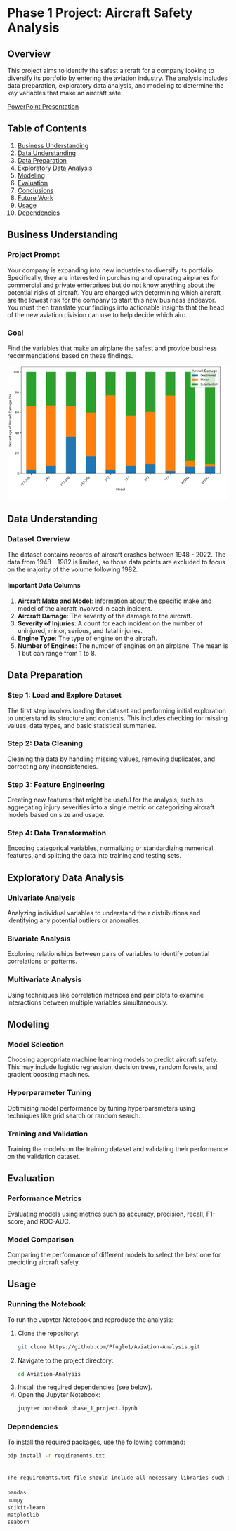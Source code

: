 # Phase 1 Project: Aircraft Safety Analysis

## Overview

This project aims to identify the safest aircraft for a company looking to diversify its portfolio by entering the aviation industry. The analysis includes data preparation, exploratory data analysis, and modeling to determine the key variables that make an aircraft safe.

[PowerPoint Presentation](https://github.com/Pfuglo1/Aviation-Analysis/blob/main/Phase%201.pptx)

## Table of Contents

1. [Business Understanding](#business-understanding)
2. [Data Understanding](#data-understanding)
3. [Data Preparation](#data-preparation)
4. [Exploratory Data Analysis](#exploratory-data-analysis)
5. [Modeling](#modeling)
6. [Evaluation](#evaluation)
7. [Conclusions](#conclusions)
8. [Future Work](#future-work)
9. [Usage](#usage)
10. [Dependencies](#dependencies)

## Business Understanding

### Project Prompt
Your company is expanding into new industries to diversify its portfolio. Specifically, they are interested in purchasing and operating airplanes for commercial and private enterprises but do not know anything about the potential risks of aircraft. You are charged with determining which aircraft are the lowest risk for the company to start this new business endeavor. You must then translate your findings into actionable insights that the head of the new aviation division can use to help decide which airc...

### Goal
Find the variables that make an airplane the safest and provide business recommendations based on these findings.

![Alt text](https://github.com/Pfuglo1/Aviation-Analysis/blob/main/Images/Model.PNG)

## Data Understanding

### Dataset Overview
The dataset contains records of aircraft crashes between 1948 - 2022. The data from 1948 - 1982 is limited, so those data points are excluded to focus on the majority of the volume following 1982.

#### Important Data Columns
1. **Aircraft Make and Model**: Information about the specific make and model of the aircraft involved in each incident.
2. **Aircraft Damage**: The severity of the damage to the aircraft.
3. **Severity of Injuries**: A count for each incident on the number of uninjured, minor, serious, and fatal injuries.
4. **Engine Type**: The type of engine on the aircraft.
5. **Number of Engines**: The number of engines on an airplane. The mean is 1 but can range from 1 to 8.

## Data Preparation

### Step 1: Load and Explore Dataset
The first step involves loading the dataset and performing initial exploration to understand its structure and contents. This includes checking for missing values, data types, and basic statistical summaries.

### Step 2: Data Cleaning
Cleaning the data by handling missing values, removing duplicates, and correcting any inconsistencies.

### Step 3: Feature Engineering
Creating new features that might be useful for the analysis, such as aggregating injury severities into a single metric or categorizing aircraft models based on size and usage.

### Step 4: Data Transformation
Encoding categorical variables, normalizing or standardizing numerical features, and splitting the data into training and testing sets.

## Exploratory Data Analysis

### Univariate Analysis
Analyzing individual variables to understand their distributions and identifying any potential outliers or anomalies.

### Bivariate Analysis
Exploring relationships between pairs of variables to identify potential correlations or patterns.

### Multivariate Analysis
Using techniques like correlation matrices and pair plots to examine interactions between multiple variables simultaneously.

## Modeling

### Model Selection
Choosing appropriate machine learning models to predict aircraft safety. This may include logistic regression, decision trees, random forests, and gradient boosting machines.

### Hyperparameter Tuning
Optimizing model performance by tuning hyperparameters using techniques like grid search or random search.

### Training and Validation
Training the models on the training dataset and validating their performance on the validation dataset.

## Evaluation

### Performance Metrics
Evaluating models using metrics such as accuracy, precision, recall, F1-score, and ROC-AUC.

### Model Comparison
Comparing the performance of different models to select the best one for predicting aircraft safety.



## Usage

### Running the Notebook
To run the Jupyter Notebook and reproduce the analysis:

1. Clone the repository:
    ```bash
    git clone https://github.com/Pfuglo1/Aviation-Analysis.git
    ```
2. Navigate to the project directory:
    ```bash
    cd Aviation-Analysis
    ```
3. Install the required dependencies (see below).
4. Open the Jupyter Notebook:
    ```bash
    jupyter notebook phase_1_project.ipynb
    ```

### Dependencies
To install the required packages, use the following command:
```bash
pip install -r requirements.txt


The requirements.txt file should include all necessary libraries such as:

pandas
numpy
scikit-learn
matplotlib
seaborn